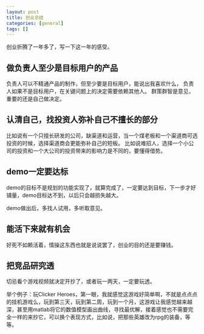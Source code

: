 ```yaml
---
layout: post
title: 创业总结
categories: [general]
tags: []
---
```


创业折腾了一年多了，写一下这一年的感受。

## 做负责人至少是目标用户的产品 ##
负责人可以不精通产品的制作，但至少要是目标用户，能说出我喜欢什么，
负责人如果不是目标用户，在关键问题上的决定需要依赖其他人。
群策群智是意见，重要的还是自己做决定。

## 认清自己，找投资人弥补自己不擅长的部分 ##
比如说有一个只擅长研发的公司，缺渠道和运营，当一个煤老板和一个渠道商可选投资的时候，选择渠道商会更能弥补自己的短板。
比如说难招人，选择一个小公司的投资和一个大公司的投资带来的影响力是不同的，要懂得借势。

## demo一定要达标 ##
demo的目标不是规划的功能实现了，就算完成了，一定要达到目标，下一步才好铺量，demo目标达不到，以后只会越损失越大。

demo做出后，多找人试用，多听取意见。

## 能活下来就有机会 ##
好死不如赖活着，情操这东西也就是说说罢了，创业的目的还是要赚钱。

## 把竞品研究透 ##
切忌看个游戏视频就决定开抄了，或者玩一两天，一定要玩透。

举个例子：玩Clicker Heroes，第一眼，我就感觉这游戏好简单啊，不就是点点点的挂机游戏么，玩到第三天，玩到第二周，玩到一个月，这游戏让我感觉越来越深，甚至用matlab将它的数值模型画出曲线，寻找最优解，接着感觉也不需要完全一样的来抄它，可以换个表现方式，比如说，把那些英雄改为rpg的装备，等等。

